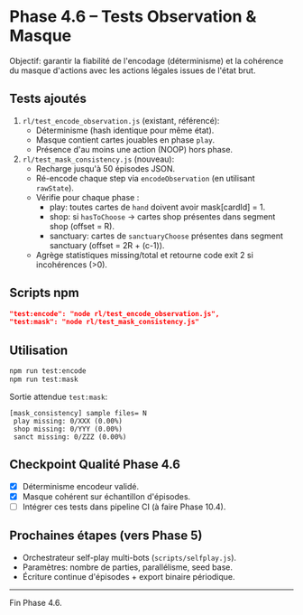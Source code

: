 # Phase 4.6 – Tests Observation & Masque

Objectif: garantir la fiabilité de l'encodage (déterminisme) et la cohérence du masque d'actions avec les actions légales issues de l'état brut.

## Tests ajoutés
1. `rl/test_encode_observation.js` (existant, référencé):
   - Déterminisme (hash identique pour même état).
   - Masque contient cartes jouables en phase `play`.
   - Présence d'au moins une action (NOOP) hors phase.
2. `rl/test_mask_consistency.js` (nouveau):
   - Recharge jusqu'à 50 épisodes JSON.
   - Ré-encode chaque step via `encodeObservation` (en utilisant `rawState`).
   - Vérifie pour chaque phase :
     - play: toutes cartes de `hand` doivent avoir mask[cardId] = 1.
     - shop: si `hasToChoose` -> cartes shop présentes dans segment shop (offset = R).
     - sanctuary: cartes de `sanctuaryChoose` présentes dans segment sanctuary (offset = 2R + (c-1)).
   - Agrège statistiques missing/total et retourne code exit 2 si incohérences (>0).

## Scripts npm
```json
"test:encode": "node rl/test_encode_observation.js",
"test:mask": "node rl/test_mask_consistency.js"
```

## Utilisation
```bash
npm run test:encode
npm run test:mask
```

Sortie attendue `test:mask`:
```
[mask_consistency] sample files= N
 play missing: 0/XXX (0.00%)
 shop missing: 0/YYY (0.00%)
 sanct missing: 0/ZZZ (0.00%)
```

## Checkpoint Qualité Phase 4.6
- [x] Déterminisme encodeur validé.
- [x] Masque cohérent sur échantillon d'épisodes.
- [ ] Intégrer ces tests dans pipeline CI (à faire Phase 10.4).

## Prochaines étapes (vers Phase 5)
- Orchestrateur self-play multi-bots (`scripts/selfplay.js`).
- Paramètres: nombre de parties, parallélisme, seed base.
- Écriture continue d'épisodes + export binaire périodique.

---
Fin Phase 4.6.
